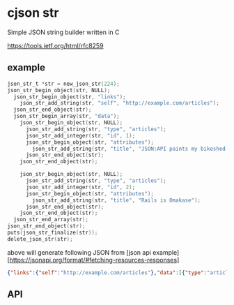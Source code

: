 # cjson str

Simple JSON string builder written in C

https://tools.ietf.org/html/rfc8259

## example

```c
json_str_t *str = new_json_str(224);
json_str_begin_object(str, NULL);
  json_str_begin_object(str, "links");
    json_str_add_string(str, "self", "http://example.com/articles");
  json_str_end_object(str);
  json_str_begin_array(str, "data");
    json_str_begin_object(str, NULL);
      json_str_add_string(str, "type", "articles");
      json_str_add_integer(str, "id", 1);
      json_str_begin_object(str, "attributes");
        json_str_add_string(str, "title", "JSON:API paints my bikeshed!");
      json_str_end_object(str);
    json_str_end_object(str);

    json_str_begin_object(str, NULL);
      json_str_add_string(str, "type", "articles");
      json_str_add_integer(str, "id", 2);
      json_str_begin_object(str, "attributes");
        json_str_add_string(str, "title", "Rails is Omakase");
      json_str_end_object(str);
    json_str_end_object(str);
  json_str_end_array(str);
json_str_end_object(str);
puts(json_str_finalize(str));
delete_json_str(str);
```

above will generate following JSON from [json api example][https://jsonapi.org/format/#fetching-resources-responses]
```json
{"links":{"self":"http://example.com/articles"},"data":[{"type":"articles","id":1,"attributes":{"title":"JSON:API paints my bikeshed!"}},{"type":"articles","id":2,"attributes":{"title":"Rails is Omakase"}}]}
```

## API
